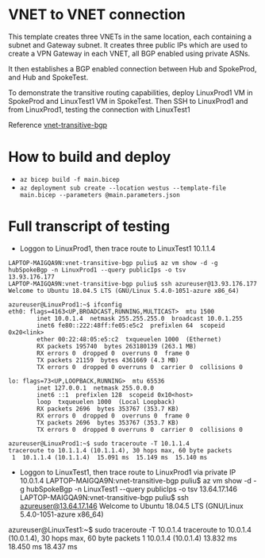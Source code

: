 # VNET to VNET connection

This template creates three VNETs in the same location, each containing a subnet and Gateway subnet. It creates three public IPs which are used to create a VPN Gateway in each VNET, all BGP enabled using private ASNs. 

It then establishes a BGP enabled connection between Hub and SpokeProd, and Hub and SpokeTest.

To demonstrate the transitive routing capabilities, deploy LinuxProd1 VM in SpokeProd and LinuxTest1 VM in SpokeTest. Then SSH to LinuxProd1 and from LinuxProd1, testing the connection with LinuxTest1

Reference [vnet-transitive-bgp](https://github.com/Azure/azure-quickstart-templates/tree/master/quickstarts/microsoft.network/vnet-transitive-bgp)
# How to build and deploy
- `az bicep build -f main.bicep`
- `az deployment sub create --location westus --template-file main.bicep --parameters @main.parameters.json`

# Full transcript of testing
- Loggon to LinuxProd1, then trace route to LinuxTest1 10.1.1.4
```
LAPTOP-MAIGQA9N:vnet-transitive-bgp puliu$ az vm show -d -g hubSpokeBgp -n LinuxProd1 --query publicIps -o tsv
13.93.176.177
LAPTOP-MAIGQA9N:vnet-transitive-bgp puliu$ ssh azureuser@13.93.176.177
Welcome to Ubuntu 18.04.5 LTS (GNU/Linux 5.4.0-1051-azure x86_64)

azureuser@LinuxProd1:~$ ifconfig
eth0: flags=4163<UP,BROADCAST,RUNNING,MULTICAST>  mtu 1500
        inet 10.0.1.4  netmask 255.255.255.0  broadcast 10.0.1.255
        inet6 fe80::222:48ff:fe05:e5c2  prefixlen 64  scopeid 0x20<link>
        ether 00:22:48:05:e5:c2  txqueuelen 1000  (Ethernet)
        RX packets 195740  bytes 263180139 (263.1 MB)
        RX errors 0  dropped 0  overruns 0  frame 0
        TX packets 21159  bytes 4361669 (4.3 MB)
        TX errors 0  dropped 0 overruns 0  carrier 0  collisions 0

lo: flags=73<UP,LOOPBACK,RUNNING>  mtu 65536
        inet 127.0.0.1  netmask 255.0.0.0
        inet6 ::1  prefixlen 128  scopeid 0x10<host>
        loop  txqueuelen 1000  (Local Loopback)
        RX packets 2696  bytes 353767 (353.7 KB)
        RX errors 0  dropped 0  overruns 0  frame 0
        TX packets 2696  bytes 353767 (353.7 KB)
        TX errors 0  dropped 0 overruns 0  carrier 0  collisions 0

azureuser@LinuxProd1:~$ sudo traceroute -T 10.1.1.4
traceroute to 10.1.1.4 (10.1.1.4), 30 hops max, 60 byte packets
 1  10.1.1.4 (10.1.1.4)  15.091 ms  15.149 ms  15.140 ms
```

- Loggon to LinuxTest1, then trace route to LinuxProd1 via private IP  10.0.1.4
LAPTOP-MAIGQA9N:vnet-transitive-bgp puliu$ az vm show -d -g hubSpokeBgp -n LinuxTest1 --query publicIps -o tsv
13.64.17.146
LAPTOP-MAIGQA9N:vnet-transitive-bgp puliu$ ssh azureuser@13.64.17.146
Welcome to Ubuntu 18.04.5 LTS (GNU/Linux 5.4.0-1051-azure x86_64)

azureuser@LinuxTest1:~$ sudo traceroute -T 10.0.1.4
traceroute to 10.0.1.4 (10.0.1.4), 30 hops max, 60 byte packets
 1  10.0.1.4 (10.0.1.4)  13.832 ms  18.450 ms  18.437 ms
